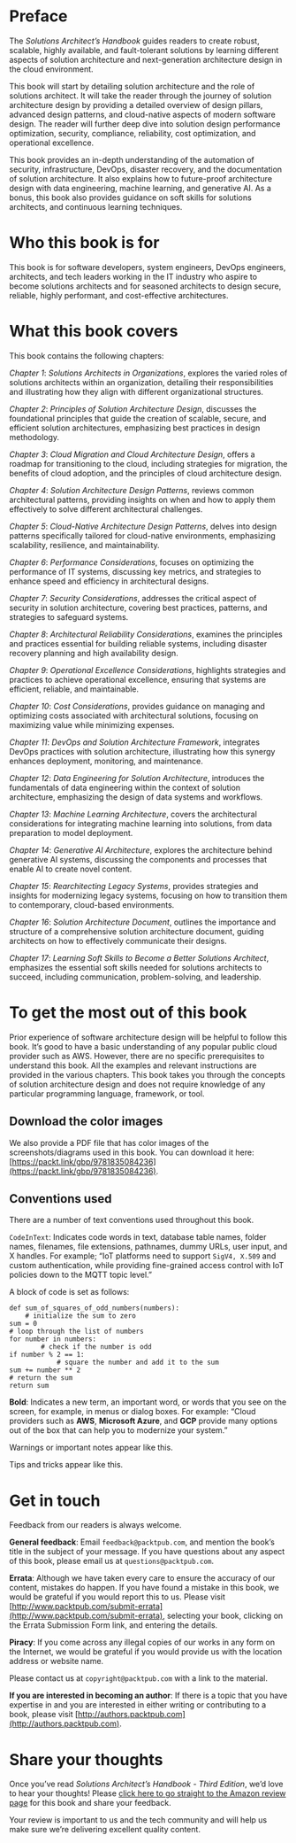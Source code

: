 # Preface

The _Solutions Architect’s Handbook_ guides readers to create robust, scalable, highly available, and fault-tolerant solutions by learning different aspects of solution architecture and next-generation architecture design in the cloud environment.

This book will start by detailing solution architecture and the role of solutions architect. It will take the reader through the journey of solution architecture design by providing a detailed overview of design pillars, advanced design patterns, and cloud-native aspects of modern software design. The reader will further deep dive into solution design performance optimization, security, compliance, reliability, cost optimization, and operational excellence.

This book provides an in-depth understanding of the automation of security, infrastructure, DevOps, disaster recovery, and the documentation of solution architecture. It also explains how to future-proof architecture design with data engineering, machine learning, and generative AI. As a bonus, this book also provides guidance on soft skills for solutions architects, and continuous learning techniques.

# Who this book is for

This book is for software developers, system engineers, DevOps engineers, architects, and tech leaders working in the IT industry who aspire to become solutions architects and for seasoned architects to design secure, reliable, highly performant, and cost-effective architectures.

# What this book covers

This book contains the following chapters:

_Chapter 1_: _Solutions Architects in Organizations_, explores the varied roles of solutions architects within an organization, detailing their responsibilities and illustrating how they align with different organizational structures.

_Chapter 2_: _Principles of Solution Architecture Design_, discusses the foundational principles that guide the creation of scalable, secure, and efficient solution architectures, emphasizing best practices in design methodology.

_Chapter 3_: _Cloud Migration and Cloud Architecture Design_, offers a roadmap for transitioning to the cloud, including strategies for migration, the benefits of cloud adoption, and the principles of cloud architecture design.

_Chapter 4_: _Solution Architecture Design Patterns_, reviews common architectural patterns, providing insights on when and how to apply them effectively to solve different architectural challenges.

_Chapter 5_: _Cloud-Native Architecture Design Patterns_, delves into design patterns specifically tailored for cloud-native environments, emphasizing scalability, resilience, and maintainability.

_Chapter 6_: _Performance Considerations_, focuses on optimizing the performance of IT systems, discussing key metrics, and strategies to enhance speed and efficiency in architectural designs.

_Chapter 7_: _Security Considerations_, addresses the critical aspect of security in solution architecture, covering best practices, patterns, and strategies to safeguard systems.

_Chapter 8_: _Architectural Reliability Considerations_, examines the principles and practices essential for building reliable systems, including disaster recovery planning and high availability design.

_Chapter 9_: _Operational Excellence Considerations_, highlights strategies and practices to achieve operational excellence, ensuring that systems are efficient, reliable, and maintainable.

_Chapter 10_: _Cost Considerations_, provides guidance on managing and optimizing costs associated with architectural solutions, focusing on maximizing value while minimizing expenses.

_Chapter 11_: _DevOps and Solution Architecture Framework_, integrates DevOps practices with solution architecture, illustrating how this synergy enhances deployment, monitoring, and maintenance.

_Chapter 12_: _Data Engineering for Solution Architecture_, introduces the fundamentals of data engineering within the context of solution architecture, emphasizing the design of data systems and workflows.

_Chapter 13_: _Machine Learning Architecture_, covers the architectural considerations for integrating machine learning into solutions, from data preparation to model deployment.

_Chapter 14_: _Generative AI Architecture_, explores the architecture behind generative AI systems, discussing the components and processes that enable AI to create novel content.

_Chapter 15_: _Rearchitecting Legacy Systems_, provides strategies and insights for modernizing legacy systems, focusing on how to transition them to contemporary, cloud-based environments.

_Chapter 16_: _Solution Architecture Document_, outlines the importance and structure of a comprehensive solution architecture document, guiding architects on how to effectively communicate their designs.

_Chapter 17_: _Learning Soft Skills to Become a Better Solutions Architect_, emphasizes the essential soft skills needed for solutions architects to succeed, including communication, problem-solving, and leadership.

# To get the most out of this book

Prior experience of software architecture design will be helpful to follow this book. It’s good to have a basic understanding of any popular public cloud provider such as AWS. However, there are no specific prerequisites to understand this book. All the examples and relevant instructions are provided in the various chapters. This book takes you through the concepts of solution architecture design and does not require knowledge of any particular programming language, framework, or tool.

## Download the color images

We also provide a PDF file that has color images of the screenshots/diagrams used in this book. You can download it here: [https://packt.link/gbp/9781835084236](https://packt.link/gbp/9781835084236).

## Conventions used

There are a number of text conventions used throughout this book.

`CodeInText`: Indicates code words in text, database table names, folder names, filenames, file extensions, pathnames, dummy URLs, user input, and X handles. For example; “IoT platforms need to support `SigV4, X.509` and custom authentication, while providing fine-grained access control with IoT policies down to the MQTT topic level.”

A block of code is set as follows:

    def sum_of_squares_of_odd_numbers(numbers):
        # initialize the sum to zero
    sum = 0
    # loop through the list of numbers
    for number in numbers:
            # check if the number is odd
    if number % 2 == 1:
                # square the number and add it to the sum
    sum += number ** 2
    # return the sum
    return sum

**Bold**: Indicates a new term, an important word, or words that you see on the screen, for example, in menus or dialog boxes. For example: “Cloud providers such as **AWS**, **Microsoft Azure**, and **GCP** provide many options out of the box that can help you to modernize your system.”

Warnings or important notes appear like this.

Tips and tricks appear like this.

# Get in touch

Feedback from our readers is always welcome.

**General feedback**: Email `feedback@packtpub.com`, and mention the book’s title in the subject of your message. If you have questions about any aspect of this book, please email us at `questions@packtpub.com`.

**Errata**: Although we have taken every care to ensure the accuracy of our content, mistakes do happen. If you have found a mistake in this book, we would be grateful if you would report this to us. Please visit [http://www.packtpub.com/submit-errata](http://www.packtpub.com/submit-errata), selecting your book, clicking on the Errata Submission Form link, and entering the details.

**Piracy**: If you come across any illegal copies of our works in any form on the Internet, we would be grateful if you would provide us with the location address or website name.

Please contact us at `copyright@packtpub.com` with a link to the material.

**If you are interested in becoming an author**: If there is a topic that you have expertise in and you are interested in either writing or contributing to a book, please visit [http://authors.packtpub.com](http://authors.packtpub.com).

# Share your thoughts

Once you’ve read _Solutions Architect’s Handbook - Third Edition_, we’d love to hear your thoughts! Please [click here to go straight to the Amazon review page](https://www.packtpub.com/) for this book and share your feedback.

Your review is important to us and the tech community and will help us make sure we’re delivering excellent quality content.

